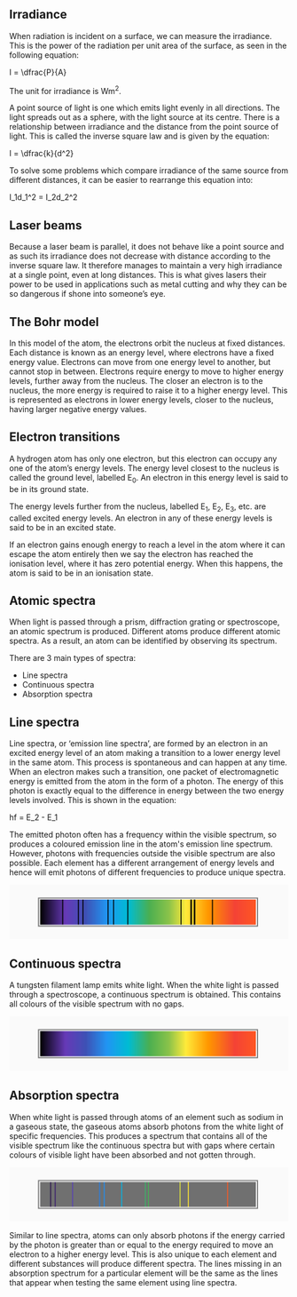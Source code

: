 ## Irradiance
When radiation is incident on a surface, we can measure the irradiance. This is the power of the radiation per unit area of the surface, as seen in the following equation:

<p>I = \dfrac{P}{A}</p>

The unit for irradiance is Wm<sup>2</sup>.

A point source of light is one which emits light evenly in all directions. The light spreads out as a sphere, with the light source at its centre. There is a relationship between irradiance and the distance from the point source of light. This is called the inverse square law and is given by the equation:

<p>I = \dfrac{k}{d^2}</p>

To solve some problems which compare irradiance of the same source from different distances, it can be easier to rearrange this equation into:

<p>I_1d_1^2 = I_2d_2^2</p>

## Laser beams
Because a laser beam is parallel, it does not behave like a point source and as such its irradiance does not decrease with distance according to the inverse square law. It therefore manages to maintain a very high irradiance at a single point, even at long distances. This is what gives lasers their power to be used in applications such as metal cutting and why they can be so dangerous if shone into someone’s eye.

## The Bohr model
In this model of the atom, the electrons orbit the nucleus at fixed distances. Each distance is known as an energy level, where electrons have a fixed energy value. Electrons can move from one energy level to another, but cannot stop in between. Electrons require energy to move to higher energy levels, further away from the nucleus. The closer an electron is to the nucleus, the more energy is required to raise it to a higher energy level. This is represented as electrons in lower energy levels, closer to the nucleus, having larger negative energy values.

## Electron transitions
A hydrogen atom has only one electron, but this electron can occupy any one of the atom’s energy levels. The energy level closest to the nucleus is called the ground level, labelled E<sub>0</sub>. An electron in this energy level is said to be in its ground state.

The energy levels further from the nucleus, labelled E<sub>1</sub>, E<sub>2</sub>, E<sub>3</sub>, etc. are called excited energy levels. An electron in any of these energy levels is said to be in an excited state.

If an electron gains enough energy to reach a level in the atom where it can escape the atom entirely then we say the electron has reached the ionisation level, where it has zero potential energy. When this happens, the atom is said to be in an ionisation state.

## Atomic spectra
When light is passed through a prism, diffraction grating or spectroscope, an atomic spectrum is produced. Different atoms produce different atomic spectra. As a result, an atom can be identified by observing its spectrum.

There are 3 main types of spectra:
- Line spectra
- Continuous spectra
- Absorption spectra

## Line spectra
Line spectra, or ‘emission line spectra’, are formed by an electron in an excited energy level of an atom making a transition to a lower energy level in the same atom. This process is spontaneous and can happen at any time. When an electron makes such a transition, one packet of electromagnetic energy is emitted from the atom in the form of a photon. The energy of this photon is exactly equal to the difference in energy between the two energy levels involved. This is shown in the equation:

<p>hf = E_2 - E_1</p>

The emitted photon often has a frequency within the visible spectrum, so produces a coloured emission line in the atom's emission line spectrum. However, photons with frequencies outside the visible spectrum are also possible. Each element has a different arrangement of energy levels and hence will emit photons of different frequencies to produce unique spectra.

![Line spectra](line_spectra.svg)

## Continuous spectra
A tungsten filament lamp emits white light. When the white light is passed through a spectroscope, a continuous spectrum is obtained. This contains all colours of the visible spectrum with no gaps.

![Continuous spectra](continuous_spectra.svg)

## Absorption spectra
When white light is passed through atoms of an element such as sodium in a gaseous state, the gaseous atoms absorb photons from the white light of specific frequencies. This produces a spectrum that contains all of the visible spectrum like the continuous spectra but with gaps where certain colours of visible light have been absorbed and not gotten through.

![Absorption spectra](absorption_spectra.svg)

Similar to line spectra, atoms can only absorb photons if the energy carried by the photon is greater than or equal to the energy required to move an electron to a higher energy level. This is also unique to each element and different substances will produce different spectra. The lines missing in an absorption spectrum for a particular element will be the same as the lines that appear when testing the same element using line spectra.
